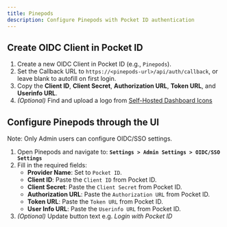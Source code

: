 ```yaml
---
title: Pinepods
description: Configure Pinepods with Pocket ID authentication
---
```


## Create OIDC Client in Pocket ID

1. Create a new OIDC Client in Pocket ID (e.g., `Pinepods`).
2. Set the Callback URL to `https://<pinepods-url>/api/auth/callback`, or leave blank to autofill on first login.
3. Copy the **Client ID**, **Client Secret**, **Authorization URL**, **Token URL**, and **Userinfo URL**.
4. _(Optional)_ Find and upload a logo from [Self-Hosted Dashboard Icons](https://selfh.st/icons)

## Configure Pinepods through the UI

Note: Only Admin users can configure OIDC/SSO settings. 

1. Open Pinepods and navigate to: **`Settings > Admin Settings > OIDC/SSO Settings`**
2. Fill in the required fields:
    - **Provider Name**: Set to `Pocket ID`.
    - **Client ID**: Paste the `Client ID` from Pocket ID.
    - **Client Secret**: Paste the `Client Secret` from Pocket ID.
    - **Authorization URL**: Paste the `Authorization URL` from Pocket ID.
    - **Token URL**: Paste the `Token URL` from Pocket ID.
    - **User Info URL**: Paste the `Userinfo URL` from Pocket ID.
3. _(Optional)_ Update button text e.g. _Login with Pocket ID_